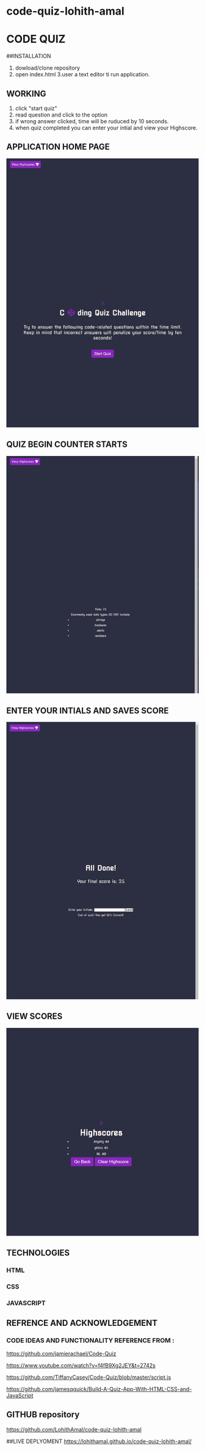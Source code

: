 # code-quiz-lohith-amal

  
# CODE QUIZ 

##INSTALLATION
1. dowload/clone repository
2. open index.html
3.user a text editor ti run application.

## WORKING
1. click "start quiz"
2. read question and click to the option
3. if wrong answer clicked, time will be ruduced by  10 seconds.  
4. when quiz completed you can enter your intial and view your Highscore.
## APPLICATION HOME PAGE
![](images/1.JPG)
## QUIZ BEGIN COUNTER STARTS
![](images/2.JPG)
## ENTER YOUR INTIALS AND SAVES SCORE
![](images/3.JPG)
## VIEW SCORES
![](images/4.JPG)
## TECHNOLOGIES
### HTML
### CSS
### JAVASCRIPT

## REFRENCE AND ACKNOWLEDGEMENT
### CODE IDEAS AND FUNCTIONALITY REFERENCE FROM :

https://github.com/jamierachael/Code-Quiz

https://www.youtube.com/watch?v=f4fB9Xg2JEY&t=2742s

https://github.com/TiffanyCasey/Code-Quiz/blob/master/script.js

https://github.com/jamesqquick/Build-A-Quiz-App-With-HTML-CSS-and-JavaScript


## GITHUB repository
https://github.com/LohithAmal/code-quiz-lohith-amal

##LIVE DEPLYOMENT
https://lohithamal.github.io/code-quiz-lohith-amal/



